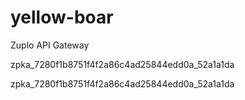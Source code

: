 # yellow-boar
Zuplo API Gateway

zpka_7280f1b8751f4f2a86c4ad25844edd0a_52a1a1da


zpka_7280f1b8751f4f2a86c4ad25844edd0a_52a1a1da
